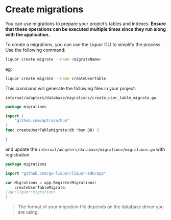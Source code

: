# Create migrations

You can use migrations to prepare your project’s tables and indexes. **Ensure that these operations can be executed multiple times since they run along with the application.**

To create a migrations, you can use the Liquor CLI to simplify the process. Use the following command:

```bash
liquor create migrate --name <migrateName>
```

eg:

```bash
liquor create migrate --name createUserTable
```

This command will generate the following files in your project:

`internal/adapters/database/migrations/create_user_table_migrate.go`

```go
package migrations

import (
    "github.com/uptrace/bun"
)
func createUserTableMigrate(db *bun.DB) {

}
```

and update the `internal/adapters/database/migrations/migrations.go` with registration

```go
package migrations

import "github.com/go-liquor/liquor-sdk/app"

var Migrations = app.RegisterMigrations(
    createUserTableMigrate,
//go:liquor:migrations
)
```

> The format of your migration file depends on the database driver you are using.
